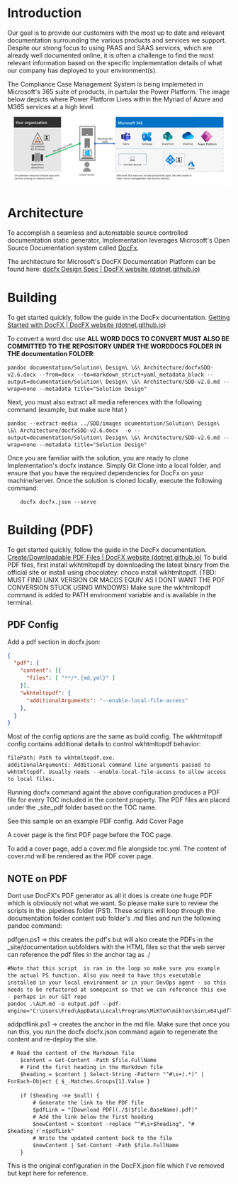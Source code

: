 
# Introduction

Our goal is to provide our customers with the most up to date and relevant documentation surrounding the various products and services we support. Despite our strong focus to using PAAS and SAAS services, which are already well documented online, it is often a challenge to find the most relevant information based on the specific implementation details of what our company has deployed to your environment(s).

The Compliance Case Management System is being implemeted in Microsoft's 365 suite of products, in partular the Power Platform. The image below depicts where Power Platform Lives within the Myriad of Azure and M365 services at a high level.
![image info](images/M365HL.png)

# Architecture

To accomplish a seamless and automatable source controlled documentation static generator, Implementation leverages Microsoft's Open Source Documentation system called [DocFx](https://dotnet.github.io/docfx/). 

The architecture for Microsoft's DocFX Documentation Platform can be found here: [docfx Design Spec | DocFX website (dotnet.github.io)](https://dotnet.github.io/docfx/spec/docfx_design_spec.html)

# Building

To get started quickly, follow the guide in the DocFx documentation. [Getting Started with DocFX | DocFX website (dotnet.github.io)](https://dotnet.github.io/docfx/tutorial/docfx_getting_started.html)

To convert a word doc use <b>ALL WORD DOCS TO CONVERT MUST ALSO BE COMMITTED TO THE REPOSITORY UNDER THE WORDDOCS FOLDER IN THE documentation FOLDER</b>:

```mardown
pandoc documentation/Solution\ Design\ \&\ Architecture/docfxSDD-v2.6.docx --from=docx --to=markdown_strict+yaml_metadata_block --output=documentation/Solution\ Design\ \&\ Architecture/SDD-v2.6.md --wrap=none --metadata title="Solution Design"
```

Next, you must also extract all media references with the following command (example, but make sure htat )
```
pandoc --extract-media ../SDD/images ocumentation/Solution\ Design\ \&\ Architecture/docfxSDD-v2.6.docx  -o --output=documentation/Solution\ Design\ \&\ Architecture/SDD-v2.6.md --wrap=none --metadata title="Solution Design"
```

Once you are familiar with the solution, you are ready to clone Implementation's docfx instance. Simply Git Clone into a local folder, and ensure that you have the required dependencies for DocFx on your machine/server. Once the solution is cloned locally, execute the following command:

```mardown
    docfx docfx.json --serve
```

# Building (PDF)

To get started quickly, follow the guide in the DocFx documentation. [Create/Downloadable PDF Files | DocFX website (dotnet.github.io)](https://dotnet.github.io/docfx/docs/pdf.html)
To build PDF files, first install wkhtmltopdf by downloading the latest binary from the official site or install using chocolatey: choco install wkhtmltopdf. {TBD: MUST FIND UNIX VERSION OR MACOS EQUIV AS I DONT WANT THE PDF CONVERSION STUCK USING WINDOWS}
Make sure the wkhtmltopdf command is added to PATH environment variable and is available in the terminal.

## PDF Config

Add a pdf section in docfx.json:

```json
{
  "pdf": {
    "content": [{
      "files": [ "**/*.{md,yml}" ]
    }],
    "wkhtmltopdf": {
      "additionalArguments": "--enable-local-file-access"
    },
  }
}
```

Most of the config options are the same as build config. The wkhtmltopdf config contains additional details to control wkhtmltopdf behavior:

    filePath: Path to wkhtmltopdf.exe. 
    additionalArguments: Additional command line arguments passed to wkhtmltopdf. Usually needs --enable-local-file-access to allow access to local files.

Running docfx command againt the above configuration produces a PDF file for every TOC included in the content property. The PDF files are placed under the _site_pdf folder based on the TOC name.

See this sample on an example PDF config.
Add Cover Page

A cover page is the first PDF page before the TOC page.

To add a cover page, add a cover.md file alongside toc.yml. The content of cover.md will be rendered as the PDF cover page.

## NOTE on PDF ##

Dont use DocFX's PDF generator as all it does is create one huge PDF which is obviously not what we want. So please make sure to review the scripts in the .pipelines folder (PS1). These scripts will loop through the documentation folder content sub folder's .md files and run the following pandoc command:

pdfgen.ps1 -> this creates the pdf's but will also create the PDFs in the _site/documentation subfolders with the HTML files so that the web server can reference the pdf files in the anchor tag as ./ 

```console
#Note that this script  is ran in the loop so make sure you example the actual PS function. Also you need to have this executable installed in your local environment or in your DevOps agent - so this needs to be refactored at somepoint so that we can reference this exe - perhaps in our GIT repo
pandoc .\ALM.md -o output.pdf --pdf-engine="C:\Users\Fred\AppData\Local\Programs\MiKTeX\miktex\bin\x64\pdflatex.exe"
```

addpdflink.ps1 -> creates the anchor in the md file. Make sure that once you run this, you run the docfx docfx.json command again to regenerate the content and re-deploy the site.

```console
 # Read the content of the Markdown file
    $content = Get-Content -Path $file.FullName
    # Find the first heading in the Markdown file
    $heading = $content | Select-String -Pattern "^#\s+(.*)" | ForEach-Object { $_.Matches.Groups[1].Value }

    if ($heading -ne $null) {
        # Generate the link to the PDF file
        $pdfLink = "[Download PDF](./$($file.BaseName).pdf)"
        # Add the link below the first heading
        $newContent = $content -replace "^#\s+$heading", "# $heading`r`n$pdfLink"
        # Write the updated content back to the file
        $newContent | Set-Content -Path $file.FullName
    }
```

This is the original configuration in the DocFX.json file which I've removed but kept here for reference.
<!-- 
 "pdf": {
    "noStdin": true,
    "content": [
      {
        "files": [
          "documentation/**/*md",
          "documentation/toc.yml"
        ],
        "exclude": [
          "**/bin/**",
          "**/obj/**"
        ]
      }
    ],
    "resource": [
      {
        "files": [
          "images/**/**"
          
        ],
        "exclude": [
          "**/bin/**",
          "**/obj/**"
        ]
      }
    ],
    "wkhtmltopdf": {
      "filePath": "C:/Program Files/wkhtmltopdf/bin/wkhtmltopdf.exe",
      "additionalArguments": "-q --enable-local-file-access"
    },
    "dest": "_site/pdf"
  },
  "word": {
    "content": [
        {
            "files": [
                "documentation/**/*md",
                "documentation/toc.yml"
            ],
            "exclude": [
                "**/bin/**",
                "**/obj/**"
            ]
        }
    ],
    "dest": "_site_word"
  } -->